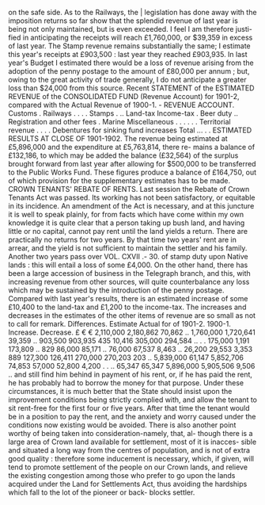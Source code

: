 on the safe side. As to the Railways, the | legislation has done away with the imposition returns so far show that the splendid revenue of last year is being not only maintained, but is even exceeded. I feel I am therefore justi- fied in anticipating the receipts will reach £1,760,000, or $39,359 in excess of last year. The Stamp revenue remains substantially the same; I estimate this year's receipts at £903,500 : last year they reached £903,935. In last year's Budget I estimated there would be a loss of revenue arising from the adoption of the penny postage to the amount of £80,000 per annum ; but, owing to the great activity of trade generally, I do not anticipate a greater loss than $24,000 from this source. Recent STATEMENT of the ESTIMATED REVENUE of the CONSOLIDATED FUND (Revenue Account) for 1901-2, compared with the Actual Revenue of 1900-1. - REVENUE ACCOUNT. Customs . Railways . . . . Stamps . .. Land-tax Income-tax . Beer duty .. Registration and other fees . Marine Miscellaneous . . . . . . Territorial revenue . . . . Debentures for sinking fund increases Total ... . . ESTIMATED RESULTS AT CLOSE OF 1901-1902. The revenue being estimated at £5,896,000 and the expenditure at £5,763,814, there re- mains a balance of £132,186, to which may be added the balance (£32,564) of the surplus brought forward from last year after allowing for $500,000 to be transferred to the Public Works Fund. These figures produce a balance of £164,750, out of which provision for the supplementary estimates has to be made. CROWN TENANTS' REBATE OF RENTS. Last session the Rebate of Crown Tenants Act was passed. Its working has not been satisfactory, or equitable in its incidence. An amendment of the Act is necessary, and at this juncture it is well to speak plainly, for from facts which have come within my own knowledge it is quite clear that a person taking up bush land, and having little or no capital, cannot pay rent until the land yields a return. There are practically no returns for two years. By that time two years' rent are in arrear, and the yield is not sufficient to maintain the settler and his family. Another two years pass over VOL. CXVII .- 30. of stamp duty upon Native lands : this will entail a loss of some £4,000. On the other hand, there has been a large accession of business in the Telegraph branch, and this, with increasing revenue from other sources, will quite counterbalance any loss which may be sustained by the introduction of the penny postage. Compared with last year's results, there is an estimated increase of some £10,400 to the land-tax and £1,200 to the income-tax. The increases and decreases in the estimates of the other items of revenue are so small as not to call for remark. Differences. Estimate Actual for of 1901-2. 1900-1. Increase. Decrease. £ € € 2,110,000 2,180,862 70,862 .. 1,760,000 1,720,641 39,359 .. 903,500 903,935 435 10,416 305,000 294,584 .. . . 175,000 1,191 173,809 .. 829 86,000 85,171 .. 76,000 67,537 8,463 .. 26,200 29,553 3,353 889 127,300 126,411 270,000 270,203 203 .. 5,839,000 61,147 5,852,706 74,853 57,000 52,800 4,200 . . .. 65,347 65,347 5,896,000 5,905,506 9,506 .. and still find him behind in payment of his rent, or, if he has paid the rent, he has probably had to borrow the money for that purpose. Under these circumstances, it is much better that the State should insist upon the improvement conditions being strictly complied with, and allow the tenant to sit rent-free for the first four or five years. After that time the tenant would be in a position to pay the rent, and the anxiety and worry caused under the conditions now existing would be avoided. There is also another point worthy of being taken into consideration-namely, that, al- though there is a large area of Crown land available for settlement, most of it is inacces- sible and situated a long way from the centres of population, and is not of extra good quality : therefore some inducement is necessary, which, if given, will tend to promote settlement of the people on our Crown lands, and relieve the existing congestion among those who prefer to go upon the lands acquired under the Land for Settlements Act, thus avoiding the hardships which fall to the lot of the pioneer or back- blocks settler. 